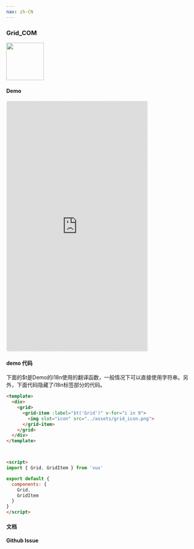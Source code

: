 ```yaml
---
nav: zh-CN
---
```



### Grid_COM

<img width="100" src="http://qr.topscan.com/api.php?text=http%3A%2F%2Fvux.li%2Fdemos%2Fv2%2F%23%2Fcomponent%2Fgrid"/>

#### Demo

 <div style="width:377px;height:667px;display:inline-block;border:1px dashed #ececec;border-radius:5px;overflow:hidden;">
   <iframe src="http://vux.li/demos/v2/#/component/grid" width="375" height="667" border="0" frameborder="0"></iframe>
 </div>

#### demo 代码

<p class="tip">下面的$t是Demo的i18n使用的翻译函数，一般情况下可以直接使用字符串。另外，下面代码隐藏了i18n标签部分的代码。</p>

``` html
<template>
  <div>
    <grid>
      <grid-item :label="$t('Grid')" v-for="i in 9">
        <img slot="icon" src="../assets/grid_icon.png">
      </grid-item>
    </grid>
  </div>
</template>



<script>
import { Grid, GridItem } from 'vux'

export default {
  components: {
    Grid,
    GridItem
  }
}
</script>

```
#### 文档

#### Github Issue